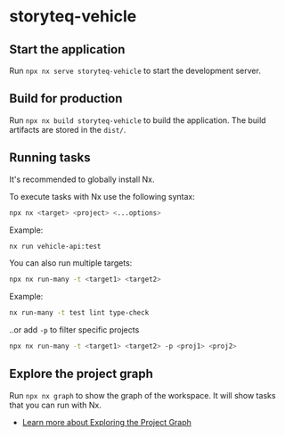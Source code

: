 # storyteq-vehicle

## Start the application

Run `npx nx serve storyteq-vehicle` to start the development server.

## Build for production

Run `npx nx build storyteq-vehicle` to build the application. The build artifacts are stored in the `dist/`.

## Running tasks

It's recommended to globally install Nx.

To execute tasks with Nx use the following syntax:

```bash
npx nx <target> <project> <...options>
```

Example:

```bash
nx run vehicle-api:test
```

You can also run multiple targets:

```bash
npx nx run-many -t <target1> <target2>
```

Example:

```bash
nx run-many -t test lint type-check
```

..or add `-p` to filter specific projects

```bash
npx nx run-many -t <target1> <target2> -p <proj1> <proj2>
```

## Explore the project graph

Run `npx nx graph` to show the graph of the workspace.
It will show tasks that you can run with Nx.

- [Learn more about Exploring the Project Graph](https://nx.dev/core-features/explore-graph)
